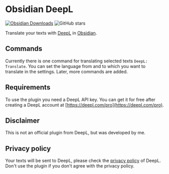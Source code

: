# Obsidian DeepL

[![Obsidian Downloads](https://img.shields.io/badge/dynamic/json?color=7e6ad6&labelColor=34208c&label=Obsidian%20Downloads&query=$['deepl'].downloads&url=https://raw.githubusercontent.com/obsidianmd/obsidian-releases/master/community-plugin-stats.json&)](obsidian://show-plugin?id=deepl)
![GitHub stars](https://img.shields.io/github/stars/friebetill/obsidian-deepl?style=flat)

Translate your texts with [DeepL](https://www.deepl.com/) in [Obsidian](https://obsidian.md/).

## Commands

Currently there is one command for translating selected texts `DeepL:
Translate`. You can set the language from and to which you want to translate in
the settings. Later, more commands are added.

## Requirements

To use the plugin you need a DeepL API key. You can get it for free after
creating a DeepL account at [https://deepl.com/pro](https://deepl.com/pro).

## Disclaimer

This is not an official plugin from DeepL, but was developed by me.

## Privacy policy

Your texts will be sent to DeepL, please check the [privacy
policy](https://www.deepl.com/en/privacy/) of DeepL. Don't use the plugin if you
don't agree with the privacy policy.

